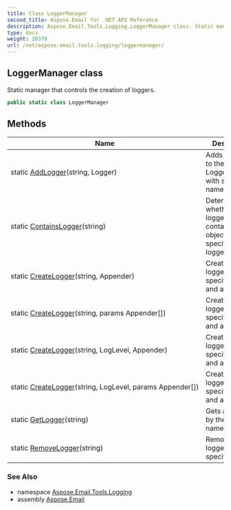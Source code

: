 ```yaml
---
title: Class LoggerManager
second_title: Aspose.Email for .NET API Reference
description: Aspose.Email.Tools.Logging.LoggerManager class. Static manager that controls the creation of loggers
type: docs
weight: 20370
url: /net/aspose.email.tools.logging/loggermanager/
---
```

## LoggerManager class

Static manager that controls the creation of loggers.

```csharp
public static class LoggerManager
```

## Methods

| Name | Description |
| --- | --- |
| static [AddLogger](../../aspose.email.tools.logging/loggermanager/addlogger/)(string, Logger) | Adds a logger to the LoggerManager with specified name. |
| static [ContainsLogger](../../aspose.email.tools.logging/loggermanager/containslogger/)(string) | Determines whether the logger cache contains an object with the specified logger name. |
| static [CreateLogger](../../aspose.email.tools.logging/loggermanager/createlogger/#createlogger)(string, Appender) | Creates a logger with specified name and appender. |
| static [CreateLogger](../../aspose.email.tools.logging/loggermanager/createlogger/#createlogger_1)(string, params Appender[]) | Creates a logger with specified name and appender. |
| static [CreateLogger](../../aspose.email.tools.logging/loggermanager/createlogger/#createlogger_2)(string, LogLevel, Appender) | Creates a logger with specified name and appender. |
| static [CreateLogger](../../aspose.email.tools.logging/loggermanager/createlogger/#createlogger_3)(string, LogLevel, params Appender[]) | Creates a logger with specified name and appender. |
| static [GetLogger](../../aspose.email.tools.logging/loggermanager/getlogger/)(string) | Gets a logger by the specified name. |
| static [RemoveLogger](../../aspose.email.tools.logging/loggermanager/removelogger/)(string) | Removes a logger with the specified name. |

### See Also

* namespace [Aspose.Email.Tools.Logging](../../aspose.email.tools.logging/)
* assembly [Aspose.Email](../../)


